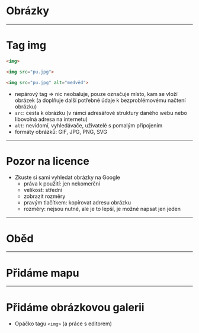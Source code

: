 <!-- .slide: data-state="c-slide-inter" -->

# Obrázky

---

# Tag img <!-- .element: class="c-sr-only" -->

```html
<img>
```
<!-- .element: class="c-text-lg fragment fade-out" contenteditable="true" -->

```html
<img src="pu.jpg">
```
<!-- .element: class="c-text-lg fragment fade-out current-visible" contenteditable="true" -->

```html
<img src="pu.jpg" alt="medvěd">
```
<!-- .element: class="c-text-md fragment current-visible" contenteditable="true" -->

>>>
* nepárový tag => nic neobaluje, pouze označuje místo, kam se vloží obrázek (a doplňuje další potřebné údaje k bezproblémovému načtení obrázku)
* `src`: cesta k obrázku (v rámci adresářové struktury daného webu nebo libovolná adresa na internetu)
* `alt`: nevidomí, vyhledávače, uživatelé s pomalým připojením
* formáty obrázků: GIF, JPG, PNG, SVG

---

# Pozor na licence

>>>
* Zkuste si sami vyhledat obrázky na Google
	* práva k použití: jen nekomerční
	* velikost: střední
	* zobrazit rozměry
	* pravým tlačítkem: kopírovat adresu obrázku
	* rozměry: nejsou nutné, ale je to lepší, je možné napsat jen jeden



---

<!-- .slide: data-state="c-slide-break" -->

# Oběd


---

<!-- .slide: data-state="c-slide-task" -->

# Přidáme mapu

---

<!-- .slide: data-state="c-slide-task" -->

# Přidáme obrázkovou galerii

>>>
* Opáčko tagu `<img>` (a práce s editorem)

